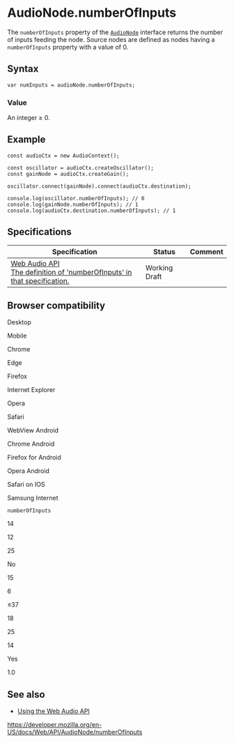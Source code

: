 # AudioNode.numberOfInputs

The `numberOfInputs` property of the [`AudioNode`](../audionode) interface returns the number of inputs feeding the node. Source nodes are defined as nodes having a `numberOfInputs` property with a value of 0.

## Syntax

    var numInputs = audioNode.numberOfInputs;

### Value

An integer ≥ 0.

## Example

    const audioCtx = new AudioContext();

    const oscillator = audioCtx.createOscillator();
    const gainNode = audioCtx.createGain();

    oscillator.connect(gainNode).connect(audioCtx.destination);

    console.log(oscillator.numberOfInputs); // 0
    console.log(gainNode.numberOfInputs); // 1
    console.log(audioCtx.destination.numberOfInputs); // 1

## Specifications

<table><thead><tr class="header"><th>Specification</th><th>Status</th><th>Comment</th></tr></thead><tbody><tr class="odd"><td><a href="https://webaudio.github.io/web-audio-api/#dom-audionode-numberofinputs">Web Audio API<br />
<span class="small">The definition of 'numberOfInputs' in that specification.</span></a></td><td><span class="spec-wd">Working Draft</span></td><td></td></tr></tbody></table>

## Browser compatibility

Desktop

Mobile

Chrome

Edge

Firefox

Internet Explorer

Opera

Safari

WebView Android

Chrome Android

Firefox for Android

Opera Android

Safari on IOS

Samsung Internet

`numberOfInputs`

14

12

25

No

15

6

≤37

18

25

14

Yes

1.0

## See also

- [Using the Web Audio API](../web_audio_api/using_web_audio_api)

<a href="https://developer.mozilla.org/en-US/docs/Web/API/AudioNode/numberOfInputs" class="_attribution-link">https://developer.mozilla.org/en-US/docs/Web/API/AudioNode/numberOfInputs</a>
